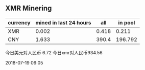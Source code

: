 ## XMR Minering

|currency|mined in last 24 hours|all|in pool|
|---|---|---|---|
|XMR|0.002|0.418|0.211|
|CNY|1.633|390.4|196.792|

今日美元对人民币 6.72	今日xmr对人民币934.56


2018-07-19 06:05